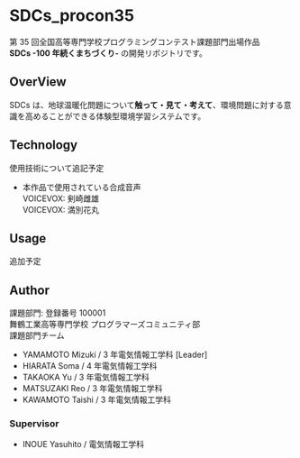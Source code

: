 # SDCs_procon35

第 35 回全国高等専門学校プログラミングコンテスト課題部門出場作品  
**SDCs -100 年続くまちづくり-** の開発リポジトリです。

## OverView

SDCs は、地球温暖化問題について**触って・見て・考えて**、環境問題に対する意識を高めることができる体験型環境学習システムです。

## Technology

使用技術について追記予定

- 本作品で使用されている合成音声  
  VOICEVOX: 剣崎雌雄  
  VOICEVOX: 満別花丸

## Usage

追加予定

## Author

課題部門: 登録番号 100001  
舞鶴工業高等専門学校 プログラマーズコミュニティ部  
課題部門チーム

- YAMAMOTO Mizuki / 3 年電気情報工学科 [Leader]
- HIARATA Soma / 4 年電気情報工学科
- TAKAOKA Yu / 3 年電気情報工学科
- MATSUZAKI Reo / 3 年電気情報工学科
- KAWAMOTO Taishi / 3 年電気情報工学科

### Supervisor

- INOUE Yasuhito / 電気情報工学科
